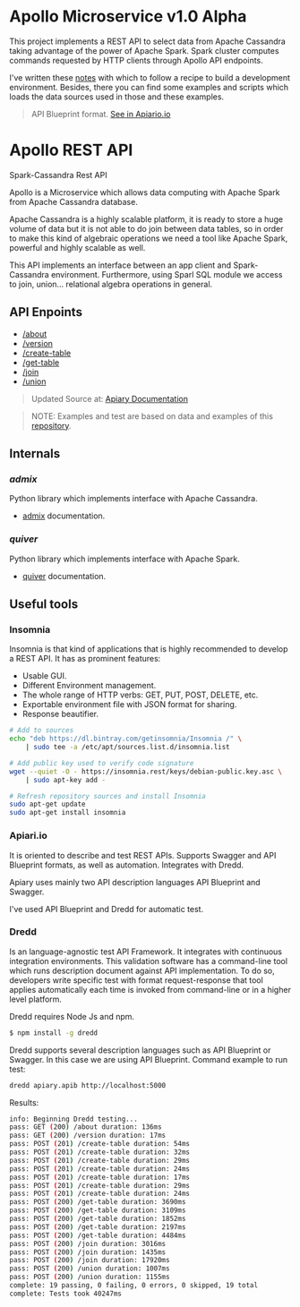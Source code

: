 # Apollo Microservice v1.0 Alpha

This project implements a REST API to select data from Apache Cassandra taking advantage of the power of Apache Spark. Spark cluster computes commands requested by HTTP clients through Apollo API endpoints.

I've written these [notes](https://jasset75.github.io/Spark-Cassandra-Notes/Environment.html) with which to follow a recipe to build a development environment. Besides, there you can find some examples and scripts which loads the data sources used in those and these examples.

> API Blueprint format. [See in Apiario.io](https://apollo20.docs.apiary.io)

# Apollo REST API

Spark-Cassandra Rest API

Apollo is a Microservice which allows data computing with Apache Spark from Apache Cassandra database.

Apache Cassandra is a highly scalable platform, it is ready to store a huge volume 
of data but it is not able to do join between data tables, 
so in order to make this kind of algebraic operations we need a tool like Apache Spark, powerful and highly scalable as well.

This API implements an interface between an app client and Spark-Cassandra environment. Furthermore, using Sparl SQL module we access to join, union... relational algebra operations in general.

## API Enpoints

+ [/about](./apidoc/about.md)
+ [/version](./apidoc/version.md)
+ [/create-table](./apidoc/create-table.md)
+ [/get-table](./apidoc/get-table.md)
+ [/join](./apidoc/join.md)
+ [/union](./apidoc/union.md)

>Updated Source at:
>[Apiary Documentation](https://apollo20.docs.apiary.io)

>NOTE: Examples and test are based on data and examples of this [repository](https://jasset75.github.io/Spark-Cassandra-Notes/).

## Internals

### _admix_

Python library which implements interface with Apache Cassandra.

+ [admix](./apidoc/admix.md) documentation.

### _quiver_

Python library which implements interface with Apache Spark.

+ [quiver](./apidoc/quiver.md) documentation.

## Useful tools

### Insomnia

Insomnia is that kind of applications that is highly recommended to develop a REST API. It has as prominent features:

- Usable GUI.
- Different Environment management.
- The whole range of HTTP verbs: GET, PUT, POST, DELETE, etc.
- Exportable environment file with JSON format for sharing.
- Response beautifier.

```sh
# Add to sources
echo "deb https://dl.bintray.com/getinsomnia/Insomnia /" \
    | sudo tee -a /etc/apt/sources.list.d/insomnia.list

# Add public key used to verify code signature
wget --quiet -O - https://insomnia.rest/keys/debian-public.key.asc \
    | sudo apt-key add -

# Refresh repository sources and install Insomnia
sudo apt-get update
sudo apt-get install insomnia
```

### Apiari.io

It is oriented to describe and test REST APIs. Supports Swagger and API Blueprint formats, as well as automation. Integrates with Dredd.

Apiary uses mainly two API description languages API Blueprint and Swagger.

I've used API Blueprint and Dredd for automatic test.

### Dredd

Is an language-agnostic test API Framework. It integrates with continuous integration environments. This validation software has a command-line tool which runs description document against API implementation. To do so, developers write specific test with format request-response that tool applies automatically each time is invoked from command-line or in a higher level platform.

Dredd requires Node Js and npm.

```sh
$ npm install -g dredd
```

Dredd supports several description languages such as API Blueprint or Swagger. In this case we are using API Blueprint. Command example to run test:

```sh
dredd apiary.apib http://localhost:5000
```

Results:
```sh
info: Beginning Dredd testing...
pass: GET (200) /about duration: 136ms
pass: GET (200) /version duration: 17ms
pass: POST (201) /create-table duration: 54ms
pass: POST (201) /create-table duration: 32ms
pass: POST (201) /create-table duration: 29ms
pass: POST (201) /create-table duration: 24ms
pass: POST (201) /create-table duration: 17ms
pass: POST (201) /create-table duration: 29ms
pass: POST (201) /create-table duration: 24ms
pass: POST (200) /get-table duration: 3690ms
pass: POST (200) /get-table duration: 3109ms
pass: POST (200) /get-table duration: 1852ms
pass: POST (200) /get-table duration: 2197ms
pass: POST (200) /get-table duration: 4484ms
pass: POST (200) /join duration: 3016ms
pass: POST (200) /join duration: 1435ms
pass: POST (200) /join duration: 17920ms
pass: POST (200) /union duration: 1007ms
pass: POST (200) /union duration: 1155ms
complete: 19 passing, 0 failing, 0 errors, 0 skipped, 19 total
complete: Tests took 40247ms
```
